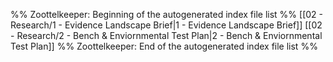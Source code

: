 %% Zoottelkeeper: Beginning of the autogenerated index file list  %%
 [[02 - Research/1 - Evidence Landscape Brief|1 - Evidence Landscape Brief]]
 [[02 - Research/2 - Bench & Enviornmental Test Plan|2 - Bench & Enviornmental Test Plan]]
%% Zoottelkeeper: End of the autogenerated index file list  %%

